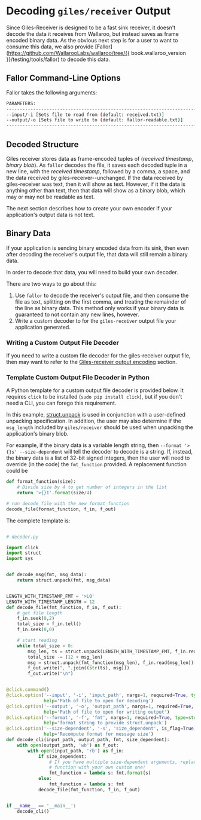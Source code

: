 # Decoding `giles/receiver` Output

Since Giles-Receiver is designed to be a fast sink receiver, it doesn't decode the data it receives from Wallaroo, but instead saves as frame encoded binary data.
As the obvious next step is for a user to want to consume this data, we also provide [Fallor](https://github.com/WallarooLabs/wallaroo/tree/{{ book.wallaroo_version }}/testing/tools/fallor) to decode this data.

## Fallor Command-Line Options

Fallor takes the following arguments:

```bash
PARAMETERS:
-------------------------------------------------------------------------------
--input/-i [Sets file to read from (default: received.txt)]
--output/-o [Sets file to write to (default: fallor-readable.txt)]
-------------------------------------------------------------------------------
```

## Decoded Structure

Giles receiver stores data as frame-encoded tuples of (_received timestamp_, _binary blob_). As `fallor` decodes the file, it saves each decoded tuple in a new line, with the _received timestamp_, followed by a comma, a space, and the data received by giles-receiver--unchanged.
If the data received by giles-receiver was text, then it will show as text. However, if it the data is anything other than text, then that data will show as a binary blob, which may or may not be readable as text.

The next section describes how to create your own encoder if your application's output data is not text.

## Binary Data

If your application is sending binary encoded data from its sink, then even after decoding the receiver's output file, that data will still remain a binary data.

In order to decode that data, you will need to build your own decoder.

There are two ways to go about this:

1. Use `fallor` to decode the receiver's output file, and then consume the file as text, splitting on the first comma, and treating the remainder of the line as binary data. This method only works if your binary data is guaranteed to not contain any new lines, however.
2. Write a custom decoder to for the `giles-receiver` output file your application generated.

### Writing a Custom Output File Decoder

If you need to write a custom file decoder for the giles-receiver output file, then may want to refer to the [Giles-receiver output encoding](/book/wallaroo-tools/giles-receiver.md#output-file-encoding) section.

### Template Custom Output File Decoder in Python

A Python template for a custom output file decoder is provided below. It requires `click` to be installed (`sudo pip install click`), but if you don't need a CLI, you can forego this requirement.

In this example, [struct.unpack](https://docs.python.org/2/library/struct.html#struct.unpack) is used in conjunction with a user-defined unpacking specification.
In addition, the user may also determine if the `msg_length` included by `giles/receiver` should be used when unpacking the application's binary blob.

For example, if the binary data is a variable length string, then `--format '>{}s' --size-dependent` will tell the decoder to decode is a string.
If, instead, the binary data is a list of 32-bit signed integers, then the user will need to override (in the code) the `fmt_function` provided.
A replacement function could be

```python
def format_function(size):
    # Divide size by 4 to get number of integers in the list
    return '>{}I'.format(size/4)

# run decode_file with the new format_function
decode_file(format_function, f_in, f_out)
```

The complete template is:

```python

# decoder.py

import click
import struct
import sys


def decode_msg(fmt, msg_data):
    return struct.unpack(fmt, msg_data)


LENGTH_WITH_TIMESTAMP_FMT = '>LQ'
LENGTH_WITH_TIMESTAMP_LENGTH = 12
def decode_file(fmt_function, f_in, f_out):
    # get file length
    f_in.seek(0,2)
    total_size = f_in.tell()
    f_in.seek(0,0)

    # start reading
    while total_size > 0:
        msg_len, ts = struct.unpack(LENGTH_WITH_TIMESTAMP_FMT, f_in.read(12))
        total_size -= (12 + msg_len)
        msg = struct.unpack(fmt_function(msg_len), f_in.read(msg_len))[0]
        f_out.write(", ".join((str(ts), msg)))
        f_out.write("\n")


@click.command()
@click.option('--input', '-i', 'input_path', nargs=1, required=True, type=str,
              help='Path of file to open for decoding')
@click.option('--output', '-o', 'output_path', nargs=1, required=True, type=str,
              help='Path of file to open for writing output')
@click.option('--format', '-f', 'fmt', nargs=1, required=True, type=str,
              help='format string to provide struct.unpack')
@click.option('--size-dependent', '-s', 'size_dependent', is_flag=True, default=False,
              help='Recompute format for message size')
def decode_cli(input_path, output_path, fmt, size_dependent):
    with open(output_path, 'wb') as f_out:
        with open(input_path, 'rb') as f_in:
            if size_dependent:
                # If you have multiple size-dependent arguments, replace this
                # function with your own custom one!
                fmt_function = lambda s: fmt.format(s)
            else:
                fmt_function = lambda s: fmt
            decode_file(fmt_function, f_in, f_out)


if __name__ == '__main__':
    decode_cli()
```
